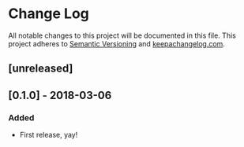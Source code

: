 # Change Log
All notable changes to this project will be documented in this file.
This project adheres to [Semantic Versioning](http://semver.org/) and [keepachangelog.com](http://keepachangelog.com/).


## [unreleased]

## [0.1.0] - 2018-03-06
### Added
- First release, yay!
